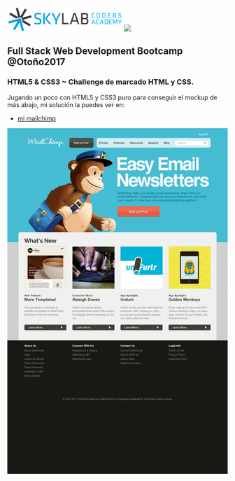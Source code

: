 [![Skylab](https://github.com/Iggy-Codes/logo-images/blob/master/logos/skylab-56.png)](http://www.skylabcoders.com/)
<a href="https://www.w3.org/"><img src="https://github.com/MarioTerron/logo-images/blob/master/logos/html5-css3-js.png" height= "56px"></a>

## Full Stack Web Development Bootcamp @Otoño2017

### HTML5 & CSS3 ~ Challenge de marcado HTML y CSS.

Jugando un poco con HTML5 y CSS3 puro para conseguir el mockup de más abajo, mi solución la puedes ver en:

 + [mi mailchimp](https://mtzfactory.github.io/html5-css3-challenges/5-landing.html)

![mockup](materials/5-landing.jpg)

